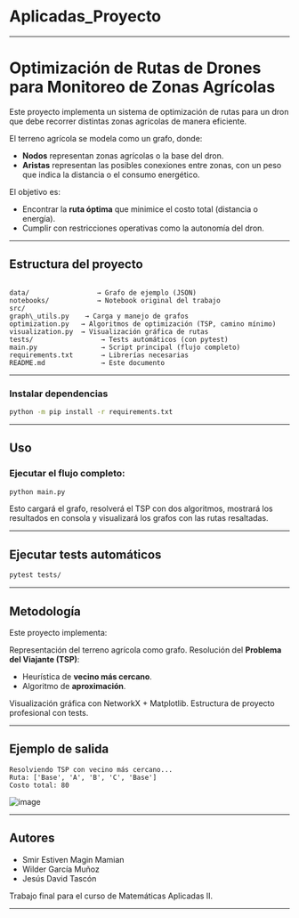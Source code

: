 # Aplicadas_Proyecto

---

# Optimización de Rutas de Drones para Monitoreo de Zonas Agrícolas

Este proyecto implementa un sistema de optimización de rutas para un dron que debe recorrer distintas zonas agrícolas de manera eficiente.

El terreno agrícola se modela como un grafo, donde:
- **Nodos** representan zonas agrícolas o la base del dron.
- **Aristas** representan las posibles conexiones entre zonas, con un peso que indica la distancia o el consumo energético.

El objetivo es:
- Encontrar la **ruta óptima** que minimice el costo total (distancia o energía).
- Cumplir con restricciones operativas como la autonomía del dron.

---

## Estructura del proyecto

```

data/                 → Grafo de ejemplo (JSON)
notebooks/            → Notebook original del trabajo
src/
graph\_utils.py    → Carga y manejo de grafos
optimization.py   → Algoritmos de optimización (TSP, camino mínimo)
visualization.py  → Visualización gráfica de rutas
tests/                 → Tests automáticos (con pytest)
main.py                → Script principal (flujo completo)
requirements.txt       → Librerías necesarias
README.md              → Este documento

````

---

### Instalar dependencias

```bash
python -m pip install -r requirements.txt
```

---

## Uso

### Ejecutar el flujo completo:

```bash
python main.py
```

Esto cargará el grafo, resolverá el TSP con dos algoritmos, mostrará los resultados en consola y visualizará los grafos con las rutas resaltadas.

---

## Ejecutar tests automáticos

```bash
pytest tests/
```

---

## Metodología

Este proyecto implementa:

 Representación del terreno agrícola como grafo.
 Resolución del **Problema del Viajante (TSP)**:

* Heurística de **vecino más cercano**.
* Algoritmo de **aproximación**.

 Visualización gráfica con NetworkX + Matplotlib.
 Estructura de proyecto profesional con tests.

---

## Ejemplo de salida

```
Resolviendo TSP con vecino más cercano...
Ruta: ['Base', 'A', 'B', 'C', 'Base']
Costo total: 80
```
![image](https://github.com/user-attachments/assets/d0e03119-1d80-4f4b-a983-4e572390e6aa)



---

## Autores

* Smir Estiven Magin Mamian
* Wilder García Muñoz
* Jesús David Tascón

Trabajo final para el curso de Matemáticas Aplicadas II.

---

